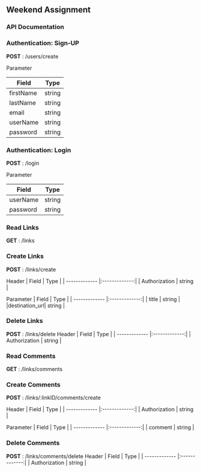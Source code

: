 ## Weekend Assignment

### API Documentation

### Authentication: Sign-UP
	
 **POST** : /users/create

 Parameter

| Field         | Type          | 
| ------------- |:-------------:| 
| firstName     |   string      | 
| lastName      |   string      |
|  email        |   string      |
|  userName     |   string      |
|  password     |   string      |


### Authentication: Login

 **POST** : /login

 Parameter
 
| Field         | Type          |
| ------------- |:-------------:|
|  userName     |   string      |
|  password     |   string      |


### Read Links 

**GET** : /links


### Create Links

 **POST** : /links/create

 Header
| Field         | Type          |
| ------------- |:-------------:|
| Authorization |   string      |


Parameter
| Field         | Type          |
| ------------- |:-------------:|
|  title        |   string      |
|destination_url|   string      |


### Delete Links

 **POST** : /links/delete
 Header
| Field         | Type          |
| ------------- |:-------------:|
| Authorization |   string      |


### Read Comments 

**GET** : /links/comments


### Create Comments

 **POST** : /links/:linkID/comments/create

 Header
| Field         | Type          |
| ------------- |:-------------:|
| Authorization |   string      |


Parameter
| Field         | Type          |
| ------------- |:-------------:|
|  comment      |   string      |


### Delete Comments

 **POST** : /links/comments/delete
 Header
| Field         | Type          |
| ------------- |:-------------:|
| Authorization |   string      |


